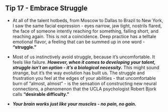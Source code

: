 ## Tip 17 - Embrace Struggle 

- At all of the talent hotbeds, from Moscow to Dallas to Brazil to New York, I saw the same facial expression - eyes narrow, jaw tight, nostrils flared, the face of someone intently reaching for something, falling short, and reaching again. This is not a coincidence. Deep practice has a telltale emotional flavor, a feeling that can be summed up in one word - **“struggle.”**

- Most of us instinctively avoid struggle, because it’s uncomfortable. It feels like failure. ***However, when it comes to developing your talent, struggle isn’t an option - it’s a biological necessity.*** This might sound strange, but it’s the way evolution has built us. The struggle and frustration you feel at the edges of your abilities - that uncomfortable burn of “almost, almost” - is the sensation of constructing new neural connections, a phenomenon that the UCLA psychologist Robert Bjork calls **“desirable difficulty.”** 
- ***Your brain works just like your muscles - no pain, no gain.***